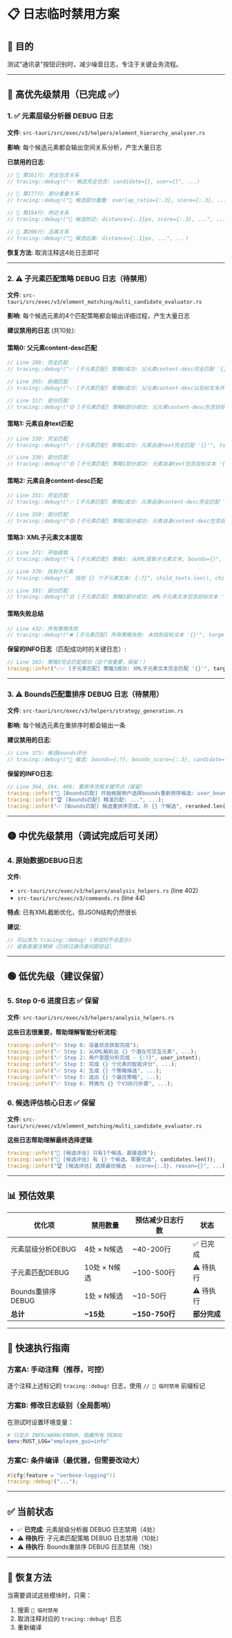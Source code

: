 # 📋 日志临时禁用方案

## 🎯 目的
测试"通讯录"按钮识别时，减少噪音日志，专注于关键业务流程。

---

## 🔴 **高优先级禁用**（已完成 ✅）

### 1. ✅ 元素层级分析器 DEBUG 日志
**文件**: `src-tauri/src/exec/v3/helpers/element_hierarchy_analyzer.rs`

**影响**: 每个候选元素都会输出空间关系分析，产生大量日志

**已禁用的日志**:
```rust
// 🔕 第161行: 完全包含关系
// tracing::debug!("✅ 候选完全包含: candidate={}, user={}", ...)

// 🔕 第177行: 部分重叠关系
// tracing::debug!("🔗 候选部分重叠: overlap_ratio={:.3}, score={:.3}, ...", ...)

// 🔕 第194行: 附近关系
// tracing::debug!("📍 候选附近: distance={:.1}px, score={:.3}, ...", ...)

// 🔕 第206行: 远离关系
// tracing::debug!("🚫 候选远离: distance={:.1}px, ...", ...)
```

**恢复方法**: 取消注释这4处日志即可

---

### 2. ⚠️ 子元素匹配策略 DEBUG 日志（待禁用）
**文件**: `src-tauri/src/exec/v3/element_matching/multi_candidate_evaluator.rs`

**影响**: 每个候选元素的4个匹配策略都会输出详细过程，产生大量日志

**建议禁用的日志** (共10处):

#### 策略0: 父元素content-desc匹配
```rust
// Line 288: 完全匹配
// tracing::debug!("✅ [子元素匹配] 策略0成功: 父元素content-desc完全匹配 '{}'", target_text);

// Line 305: 前缀匹配
// tracing::debug!("✅ [子元素匹配] 策略0成功: 父元素content-desc以目标文本开头 '{}'", elem_desc);

// Line 317: 部分匹配
// tracing::debug!("🟡 [子元素匹配] 策略0部分成功: 父元素content-desc包含目标文本 '{}'", target_text);
```

#### 策略1: 元素自身text匹配
```rust
// Line 330: 完全匹配
// tracing::debug!("✅ [子元素匹配] 策略1成功: 元素自身text完全匹配 '{}'", target_text);

// Line 338: 部分匹配
// tracing::debug!("🟡 [子元素匹配] 策略1部分成功: 元素自身text包含目标文本 '{}'", target_text);
```

#### 策略2: 元素自身content-desc匹配
```rust
// Line 351: 完全匹配
// tracing::debug!("✅ [子元素匹配] 策略2成功: 元素自身content-desc完全匹配 '{}'", target_text);

// Line 359: 部分匹配
// tracing::debug!("🟡 [子元素匹配] 策略2部分成功: 元素自身content-desc包含目标文本 '{}'", target_text);
```

#### 策略3: XML子元素文本提取
```rust
// Line 371: 开始提取
// tracing::debug!("🔍 [子元素匹配] 策略3: 从XML提取子元素文本, bounds={}", elem_bounds);

// Line 378: 找到子元素
// tracing::debug!("  找到 {} 个子元素文本: {:?}", child_texts.len(), child_texts);

// Line 391: 部分匹配
// tracing::debug!("🟡 [子元素匹配] 策略3部分成功: XML子元素文本包含目标文本 '{}'", target_text);
```

#### 策略失败总结
```rust
// Line 432: 所有策略失败
// tracing::debug!("❌ [子元素匹配] 所有策略失败: 未找到目标文本 '{}'", target_text);
```

**保留的INFO日志**（匹配成功时的关键日志）:
```rust
// Line 383: 策略3完全匹配成功（这个很重要，保留！）
tracing::info!("✅✅ [子元素匹配] 策略3成功: XML子元素文本完全匹配 '{}'", target_text);
```

---

### 3. ⚠️ Bounds匹配重排序 DEBUG 日志（待禁用）
**文件**: `src-tauri/src/exec/v3/helpers/strategy_generation.rs`

**影响**: 每个候选元素在重排序时都会输出一条

**建议禁用的日志**:
```rust
// Line 375: 候选bounds评分
// tracing::debug!("📍 候选: bounds={:?}, bounds_score={:.3}, candidate={}, user={}", ...)
```

**保留的INFO日志**:
```rust
// Line 364, 394, 406: 重排序流程关键节点（保留）
tracing::info!("🎯 [Bounds匹配] 开始根据用户选择bounds重新排序候选: user_bounds={}", user_bounds);
tracing::info!("🏆 [Bounds匹配] 精准匹配: ...", ...);
tracing::info!("✅ [Bounds匹配] 候选重排序完成，共 {} 个候选", reranked.len());
```

---

## 🟡 **中优先级禁用**（调试完成后可关闭）

### 4. 原始数据DEBUG日志
**文件**: 
- `src-tauri/src/exec/v3/helpers/analysis_helpers.rs` (line 402)
- `src-tauri/src/exec/v3/commands.rs` (line 44)

**特点**: 已有XML截断优化，但JSON结构仍然很长

**建议**:
```rust
// 可以改为 tracing::debug! (测试时不会显示)
// 或者直接注释掉（已经过通讯录问题验证）
```

---

## 🟢 **低优先级**（建议保留）

### 5. Step 0-6 进度日志 ✅ 保留
**文件**: `src-tauri/src/exec/v3/helpers/analysis_helpers.rs`

**这些日志很重要，帮助理解智能分析流程**:
```rust
tracing::info!("✅ Step 0: 设备状态获取完成");
tracing::info!("✅ Step 1: 从XML解析出 {} 个潜在可交互元素", ...);
tracing::info!("✅ Step 2: 用户意图分析完成 - {:?}", user_intent);
tracing::info!("✅ Step 3: 完成 {} 个元素的智能评分", ...);
tracing::info!("✅ Step 4: 生成 {} 个策略候选", ...);
tracing::info!("✅ Step 5: 选出 {} 个最优策略", ...);
tracing::info!("✅ Step 6: 转换为 {} 个V3执行步骤", ...);
```

### 6. 候选评估核心日志 ✅ 保留
**文件**: `src-tauri/src/exec/v3/element_matching/multi_candidate_evaluator.rs`

**这些日志帮助理解最终选择逻辑**:
```rust
tracing::info!("🎯 [候选评估] 只有1个候选，直接选择");
tracing::warn!("🎯 [候选评估] 有 {} 个候选，需要优选", candidates.len());
tracing::info!("🏆 [候选评估] 选择最优候选 - score={:.3}, reason={}", ...);
```

---

## 📊 预估效果

| 优化项 | 禁用数量 | 预估减少日志行数 | 状态 |
|--------|---------|----------------|------|
| 元素层级分析DEBUG | 4处 × N候选 | ~40-200行 | ✅ 已完成 |
| 子元素匹配DEBUG | 10处 × N候选 | ~100-500行 | ⚠️ 待执行 |
| Bounds重排序DEBUG | 1处 × N候选 | ~10-50行 | ⚠️ 待执行 |
| **总计** | **~15处** | **~150-750行** | **部分完成** |

---

## 🚀 快速执行指南

### 方案A: 手动注释（推荐，可控）
逐个注释上述标记的 `tracing::debug!` 日志，使用 `// 🔕 临时禁用` 前缀标记

### 方案B: 修改日志级别（全局影响）
在测试时设置环境变量：
```bash
# 只显示 INFO/WARN/ERROR，隐藏所有 DEBUG
$env:RUST_LOG="employee_gui=info"
```

### 方案C: 条件编译（最优雅，但需要改动大）
```rust
#[cfg(feature = "verbose-logging")]
tracing::debug!("...");
```

---

## ✅ 当前状态

- ✅ **已完成**: 元素层级分析器 DEBUG 日志禁用（4处）
- ⚠️ **待执行**: 子元素匹配策略 DEBUG 日志禁用（10处）
- ⚠️ **待执行**: Bounds重排序 DEBUG 日志禁用（1处）

---

## 🔄 恢复方法

当需要调试这些模块时，只需：
1. 搜索 `🔕 临时禁用`
2. 取消注释对应的 `tracing::debug!` 日志
3. 重新编译
